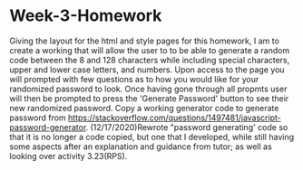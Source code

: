 # Week-3-Homework
Giving the layout for the html and style pages for this homework, I am to create a working that will allow the user to to be able to generate a random code between the 8 and 128 characters while including special characters, upper and lower case letters, and numbers. Upon access to the page you will prompted with few questions as to how you would like for your randomized password to look. Once having gone through all propmts user will then be prompted to press the 'Generate Password' button to see their new randomized password. Copy a working generator code to generate password from https://stackoverflow.com/questions/1497481/javascript-password-generator. (12/17/2020)Rewrote "password generating' code so that it is no longer a code copied, but one that I developed, while still having some aspects after an explanation and guidance from tutor; as well as looking over activity 3.23(RPS).
